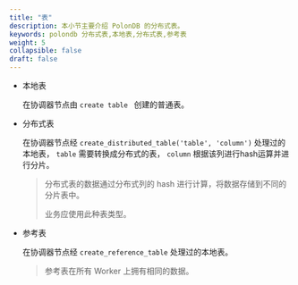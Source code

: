 ```yaml
---
title: "表"
description: 本小节主要介绍 PolonDB 的分布式表。 
keywords: polondb 分布式表,本地表,分布式表,参考表
weight: 5
collapsible: false
draft: false
---
```


* 本地表

  在协调器节点由 `create table ` 创建的普通表。

* 分布式表

  在协调器节点经 `create_distributed_table('table', 'column')` 处理过的本地表， `table` 需要转换成分布式的表， `column` 根据该列进行hash运算并进行分片。

  > 分布式表的数据通过分布式列的 hash 进行计算，将数据存储到不同的分片表中。
  >
  > 业务应使用此种表类型。

* 参考表

  在协调器节点经 `create_reference_table` 处理过的本地表。

  > 参考表在所有 Worker 上拥有相同的数据。